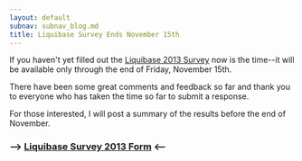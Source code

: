 ```yaml
---
layout: default
subnav: subnav_blog.md
title: Liquibase Survey Ends November 15th
---
```



If you haven't yet filled out the <a href="https://docs.google.com/a/voxland.net/forms/d/1MUJl3wFKMFsDLdUJ1tQsaXQusudIj2tKiOKT50qW094/viewform ">Liquibase 2013 Survey</a> now is the time--it will be available only through the end of Friday, November 15th.


There have been some great comments and feedback so far and thank you to everyone who has taken the time so far to submit a response.


For those interested, I will post a summary of the results before the end of November.

### &mdash;&ndash;> <a href="https://docs.google.com/a/voxland.net/forms/d/1MUJl3wFKMFsDLdUJ1tQsaXQusudIj2tKiOKT50qW094/viewform">Liquibase Survey 2013 Form</a> <&mdash;&ndash;



